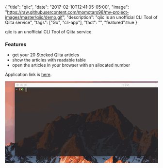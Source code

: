 {
  "title": "qiic",
  "date": "2017-02-10T12:41:05-05:00",
  "image": "https://raw.githubusercontent.com/momotaro98/my-project-images/master/qiic/demo.gif",
  "description": "qiic is an unofficial CLI Tool of Qiita service",
  "tags": ["Go", "cli-app"],
  "fact": "",
  "featured":true
}

<p>qiic is an unofficial CLI Tool of Qiita service.</p>
<h3>Features</h3>
<ul>
    <li>get your 20 Stocked Qiita articles</li>
    <li>show the articles with readable table</li>
    <li>open the articles in your browser with an allocated number</li>
</ul>
<p>Application link is <a href="https://github.com/momotaro98/qiic/releases">here</a>.</p>
<img src="https://raw.githubusercontent.com/momotaro98/my-project-images/master/qiic/demo.gif">
